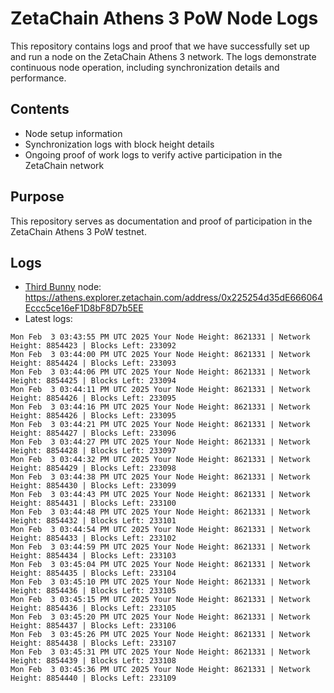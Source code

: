 # ZetaChain Athens 3 PoW Node Logs
This repository contains logs and proof that we have successfully set up and run a node on the ZetaChain Athens 3 network. The logs demonstrate continuous node operation, including synchronization details and performance.

## Contents
- Node setup information
- Synchronization logs with block height details
- Ongoing proof of work logs to verify active participation in the ZetaChain network

## Purpose
This repository serves as documentation and proof of participation in the ZetaChain Athens 3 PoW testnet.

## Logs

- [Third Bunny](https://thirdbunny.xyz/) node: https://athens.explorer.zetachain.com/address/0x225254d35dE666064Eccc5ce16eF1D8bF8D7b5EE
- Latest logs:
```
Mon Feb  3 03:43:55 PM UTC 2025 Your Node Height: 8621331 | Network Height: 8854423 | Blocks Left: 233092
Mon Feb  3 03:44:00 PM UTC 2025 Your Node Height: 8621331 | Network Height: 8854424 | Blocks Left: 233093
Mon Feb  3 03:44:06 PM UTC 2025 Your Node Height: 8621331 | Network Height: 8854425 | Blocks Left: 233094
Mon Feb  3 03:44:11 PM UTC 2025 Your Node Height: 8621331 | Network Height: 8854426 | Blocks Left: 233095
Mon Feb  3 03:44:16 PM UTC 2025 Your Node Height: 8621331 | Network Height: 8854426 | Blocks Left: 233095
Mon Feb  3 03:44:21 PM UTC 2025 Your Node Height: 8621331 | Network Height: 8854427 | Blocks Left: 233096
Mon Feb  3 03:44:27 PM UTC 2025 Your Node Height: 8621331 | Network Height: 8854428 | Blocks Left: 233097
Mon Feb  3 03:44:32 PM UTC 2025 Your Node Height: 8621331 | Network Height: 8854429 | Blocks Left: 233098
Mon Feb  3 03:44:38 PM UTC 2025 Your Node Height: 8621331 | Network Height: 8854430 | Blocks Left: 233099
Mon Feb  3 03:44:43 PM UTC 2025 Your Node Height: 8621331 | Network Height: 8854431 | Blocks Left: 233100
Mon Feb  3 03:44:48 PM UTC 2025 Your Node Height: 8621331 | Network Height: 8854432 | Blocks Left: 233101
Mon Feb  3 03:44:54 PM UTC 2025 Your Node Height: 8621331 | Network Height: 8854433 | Blocks Left: 233102
Mon Feb  3 03:44:59 PM UTC 2025 Your Node Height: 8621331 | Network Height: 8854434 | Blocks Left: 233103
Mon Feb  3 03:45:04 PM UTC 2025 Your Node Height: 8621331 | Network Height: 8854435 | Blocks Left: 233104
Mon Feb  3 03:45:10 PM UTC 2025 Your Node Height: 8621331 | Network Height: 8854436 | Blocks Left: 233105
Mon Feb  3 03:45:15 PM UTC 2025 Your Node Height: 8621331 | Network Height: 8854436 | Blocks Left: 233105
Mon Feb  3 03:45:20 PM UTC 2025 Your Node Height: 8621331 | Network Height: 8854437 | Blocks Left: 233106
Mon Feb  3 03:45:26 PM UTC 2025 Your Node Height: 8621331 | Network Height: 8854438 | Blocks Left: 233107
Mon Feb  3 03:45:31 PM UTC 2025 Your Node Height: 8621331 | Network Height: 8854439 | Blocks Left: 233108
Mon Feb  3 03:45:36 PM UTC 2025 Your Node Height: 8621331 | Network Height: 8854440 | Blocks Left: 233109
```
